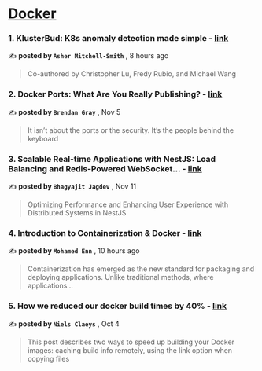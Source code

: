 
<h1><a href=https://medium.com/tag/docker/recommended target="_blank" rel="noopener noreferrer">Docker</a></h1>
<h3>1. KlusterBud: K8s anomaly detection made simple - <a href=https://medium.com/@AMitchell-Smith/klusterbud-k8s-anomaly-detection-made-simple-060ca496aebc?source=tag_recommended_feed---------0-84----------docker----------6e5672d1_02c7_4caf_adab_3fb4aaeb52e0------- target="_blank" rel="noopener noreferrer">link</a></h3>

✍️ **posted by `Asher Mitchell-Smith`** <date> , 8 hours ago</date>

<blockquote>Co-authored by Christopher Lu, Fredy Rubio, and Michael Wang</blockquote>

<h3>2. Docker Ports: What Are You Really Publishing? - <a href=https://medium.com/@caring_lion_hedgehog_829/docker-ports-what-are-you-really-publishing-df473669093c?source=tag_recommended_feed---------1-107----------docker----------6e5672d1_02c7_4caf_adab_3fb4aaeb52e0------- target="_blank" rel="noopener noreferrer">link</a></h3>

✍️ **posted by `Brendan Gray`** <date> , Nov 5</date>

<blockquote>It isn’t about the ports or the security. It’s the people behind the keyboard</blockquote>

<h3>3. Scalable Real-time Applications with NestJS: Load Balancing and Redis-Powered WebSocket… - <a href=https://medium.com/stackademic/scalable-real-time-applications-with-nestjs-load-balancing-and-redis-powered-websocket-464886b04639?source=tag_recommended_feed---------2-85----------docker----------6e5672d1_02c7_4caf_adab_3fb4aaeb52e0------- target="_blank" rel="noopener noreferrer">link</a></h3>

✍️ **posted by `Bhagyajit Jagdev`** <date> , Nov 11</date>

<blockquote>Optimizing Performance and Enhancing User Experience with Distributed Systems in NestJS</blockquote>

<h3>4. Introduction to Containerization & Docker - <a href=https://medium.com/@mohamed.enn/introduction-to-containerization-docker-581fe2e22bb2?source=tag_recommended_feed---------3-84----------docker----------6e5672d1_02c7_4caf_adab_3fb4aaeb52e0------- target="_blank" rel="noopener noreferrer">link</a></h3>

✍️ **posted by `Mohamed Enn`** <date> , 10 hours ago</date>

<blockquote>Containerization has emerged as the new standard for packaging and deploying applications. Unlike traditional methods, where applications…</blockquote>

<h3>5. How we reduced our docker build times by 40% - <a href=https://medium.com/datamindedbe/how-we-reduced-our-docker-build-times-by-40-afea7b7f5fe7?source=tag_recommended_feed---------4-107----------docker----------6e5672d1_02c7_4caf_adab_3fb4aaeb52e0------- target="_blank" rel="noopener noreferrer">link</a></h3>

✍️ **posted by `Niels Claeys`** <date> , Oct 4</date>

<blockquote>This post describes two ways to speed up building your Docker images: caching build info remotely, using the link option when copying files</blockquote>

